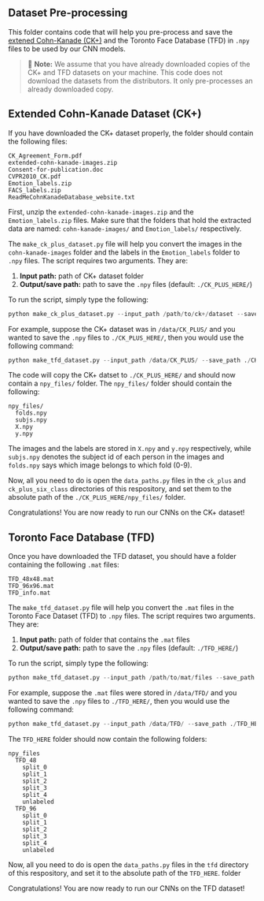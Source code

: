 ## Dataset Pre-processing
This folder contains code that will help you pre-process and save the [extened Cohn-Kanade (CK+)][CK+] and 
the Toronto Face Database (TFD) in ``.npy`` files to be used by our CNN models. 

> :pushpin: **Note:** We assume that you have already downloaded copies of the CK+ and TFD datasets 
on your machine. This code does not download the datasets from the distributors. It only pre-processes 
an already downloaded copy.

## Extended Cohn-Kanade Dataset (CK+)

If you have downloaded the CK+ dataset properly, the folder should contain the following files:
```shell
CK_Agreement_Form.pdf
extended-cohn-kanade-images.zip
Consent-for-publication.doc
CVPR2010_CK.pdf
Emotion_labels.zip
FACS_labels.zip
ReadMeCohnKanadeDatabase_website.txt
```

First, unzip the ``extended-cohn-kanade-images.zip`` and the ``Emotion_labels.zip`` files. Make sure
that the folders that hold the extracted data are named: ``cohn-kanade-images/`` and ``Emotion_labels/``
respectively.

The ``make_ck_plus_dataset.py`` file will help you convert the images in the ``cohn-kanade-images`` folder and the labels in the ``Emotion_labels`` folder to ``.npy`` files. The script requires two arguments. They are:

1. **Input path:** path of CK+ dataset folder
2. **Output/save path:** path to save the ``.npy`` files (default: ``./CK_PLUS_HERE/``)

To run the script, simply type the following:
```python
python make_ck_plus_dataset.py --input_path /path/to/ck+/dataset --save_path /path/to/save/npy/files
```

For example, suppose the CK+ dataset was in ``/data/CK_PLUS/`` and you wanted to save 
the ```.npy``` files to ``./CK_PLUS_HERE/``, then you would use the following command:
```python
python make_tfd_dataset.py --input_path /data/CK_PLUS/ --save_path ./CK_PLUS_HERE/
```

The code will copy the CK+ datset to ``./CK_PLUS_HERE/`` and should now contain a ``npy_files/`` folder.
The ``npy_files/`` folder should contain the following:
```shell
npy_files/
  folds.npy
  subjs.npy
  X.npy
  y.npy
```

The images and the labels are stored in ``X.npy`` and ``y.npy`` respectively, while ``subjs.npy`` denotes 
the subject id of each person in the images and ``folds.npy`` says which image belongs to which fold (0-9).

Now, all you need to do is open the ``data_paths.py`` files in the ``ck_plus`` and ``ck_plus_six_class`` directories of this respository, and set them to the absolute path of the ``./CK_PLUS_HERE/npy_files/`` folder.

Congratulations! You are now ready to run our CNNs on the CK+ dataset!


## Toronto Face Database (TFD)

Once you have downloaded the TFD dataset, you should have a folder containing the following ``.mat`` files:

```shell
TFD_48x48.mat
TFD_96x96.mat
TFD_info.mat
```

The ``make_tfd_dataset.py`` file will help you convert the ``.mat`` files in the Toronto Face Dataset (TFD)
to ``.npy`` files. The script requires two arguments. They are:

1. **Input path:** path of folder that contains the ``.mat`` files
2. **Output/save path:** path to save the ``.npy`` files (default: ``./TFD_HERE/``)

To run the script, simply type the following:
```python
python make_tfd_dataset.py --input_path /path/to/mat/files --save_path /path/to/save/npy/files
```

For example, suppose the ``.mat`` files were stored in ``/data/TFD/`` and you wanted to save 
the ```.npy``` files to ``./TFD_HERE/``, then you would use the following command:
```python
python make_tfd_dataset.py --input_path /data/TFD/ --save_path ./TFD_HERE/
```

The ``TFD_HERE`` folder should now contain the following folders:
```shell
npy_files
  TFD_48
    split_0
    split_1
    split_2
    split_3
    split_4
    unlabeled
  TFD_96
    split_0
    split_1
    split_2
    split_3
    split_4
    unlabeled
```

Now, all you need to do is open the ``data_paths.py`` files in the ``tfd`` directory of this respository, 
and set it to the absolute path of the ``TFD_HERE``. folder

Congratulations! You are now ready to run our CNNs on the TFD dataset!

[CK+]:http://www.pitt.edu/~emotion/ck-spread.htm
